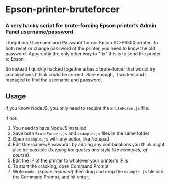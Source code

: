 # Epson-printer-bruteforcer
### A very hacky script for brute-forcing Epson printer's  Admin Panel username/password.

I forgot our Username and Password for our Epson SC-P9500 printer.
To both reset or change password of the printer, you need to know the old password. Apparently the only other way to "fix" this is to send the printer to Epson.

So instead I quickly hacked together a basic brute-forcer that would try combinations I think could be correct.
Sure enough, it worked and I managed to find the username and password.


## Usage
If you know NodeJS, you only need to require the `BruteForce.js` file.

If not:
1. You need to have NodeJS installed
2. Save both `BruteForcer.js` and `example.js` files in the same folder
3. Open `example.js` with any editor, like Notepad
4. Edit Usernames/Passwords by adding any combinations you think might also be possible (*keeping the quotes and style like examples, of course*).
5. Edit the IP of the printer to whatever your printer's IP is
6. To start the cracking, open Command Prompt
7. Write `node ` (*space included*) then drag and drop the `example.js` file into the Command Prompt, and hit enter.
